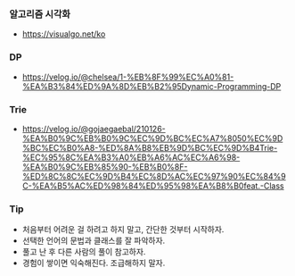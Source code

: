 ### 알고리즘 시각화
+ https://visualgo.net/ko



### DP
+ https://velog.io/@chelsea/1-%EB%8F%99%EC%A0%81-%EA%B3%84%ED%9A%8D%EB%B2%95Dynamic-Programming-DP



### Trie
+ https://velog.io/@gojaegaebal/210126-%EA%B0%9C%EB%B0%9C%EC%9D%BC%EC%A7%8050%EC%9D%BC%EC%B0%A8-%ED%8A%B8%EB%9D%BC%EC%9D%B4Trie-%EC%95%8C%EA%B3%A0%EB%A6%AC%EC%A6%98-%EA%B0%9C%EB%85%90-%EB%B0%8F-%ED%8C%8C%EC%9D%B4%EC%8D%AC%EC%97%90%EC%84%9C-%EA%B5%AC%ED%98%84%ED%95%98%EA%B8%B0feat.-Class



### Tip
+ 처음부터 어려운 걸 하려고 하지 말고, 간단한 것부터 시작하자.
+ 선택한 언어의 문법과 클래스를 잘 파악하자.
+ 풀고 난 후 다른 사람의 풀이 참고하자.
+ 경험이 쌓이면 익숙해진다. 조급해하지 말자.
